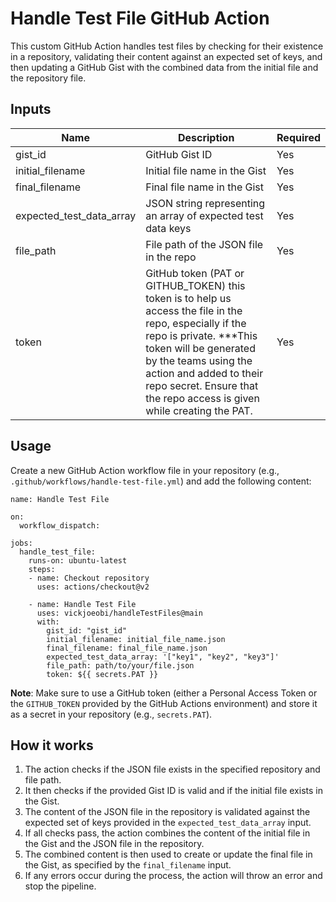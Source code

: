 # Handle Test File GitHub Action

This custom GitHub Action handles test files by checking for their existence in a repository, validating their content against an expected set of keys, and then updating a GitHub Gist with the combined data from the initial file and the repository file.

## Inputs

| Name | Description | Required |
| --- | --- | --- |
| gist_id | GitHub Gist ID | Yes |
| initial_filename | Initial file name in the Gist | Yes |
| final_filename | Final file name in the Gist | Yes |
| expected_test_data_array | JSON string representing an array of expected test data keys | Yes |
| file_path | File path of the JSON file in the repo | Yes |
| token | GitHub token (PAT or GITHUB_TOKEN) this token is to help us access the file in the repo, especially if the repo is private. ***This token will be generated by the teams using the action and added to their repo secret. Ensure that the repo access is given while creating the PAT.  | Yes |

## Usage

Create a new GitHub Action workflow file in your repository (e.g., `.github/workflows/handle-test-file.yml`) and add the following content:

```
name: Handle Test File

on:
  workflow_dispatch:

jobs:
  handle_test_file:
    runs-on: ubuntu-latest
    steps:
    - name: Checkout repository
      uses: actions/checkout@v2

    - name: Handle Test File
      uses: vickjoeobi/handleTestFiles@main
      with:
        gist_id: "gist_id"
        initial_filename: initial_file_name.json
        final_filename: final_file_name.json
        expected_test_data_array: '["key1", "key2", "key3"]'
        file_path: path/to/your/file.json
        token: ${{ secrets.PAT }}
```

**Note**: Make sure to use a GitHub token (either a Personal Access Token or the `GITHUB_TOKEN` provided by the GitHub Actions environment) and store it as a secret in your repository (e.g., `secrets.PAT`).

## How it works

1. The action checks if the JSON file exists in the specified repository and file path.
2. It then checks if the provided Gist ID is valid and if the initial file exists in the Gist.
3. The content of the JSON file in the repository is validated against the expected set of keys provided in the `expected_test_data_array` input.
4. If all checks pass, the action combines the content of the initial file in the Gist and the JSON file in the repository.
5. The combined content is then used to create or update the final file in the Gist, as specified by the `final_filename` input.
6. If any errors occur during the process, the action will throw an error and stop the pipeline.

